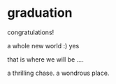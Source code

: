 # graduation
congratulations!

a whole new world :) yes

that is where we will be ....

a thrilling chase. a wondrous place.

